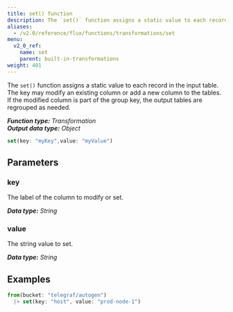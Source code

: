 ```yaml
---
title: set() function
description: The `set()` function assigns a static value to each record in the input table.
aliases:
  - /v2.0/reference/flux/functions/transformations/set
menu:
  v2_0_ref:
    name: set
    parent: built-in-transformations
weight: 401
---
```


The `set()` function assigns a static value to each record in the input table.
The key may modify an existing column or add a new column to the tables.
If the modified column is part of the group key, the output tables are regrouped as needed.

_**Function type:** Transformation_  
_**Output data type:** Object_

```js
set(key: "myKey",value: "myValue")
```

## Parameters

### key
The label of the column to modify or set.

_**Data type:** String_

### value
The string value to set.

_**Data type:** String_

## Examples
```js
from(bucket: "telegraf/autogen")
  |> set(key: "host", value: "prod-node-1")
```
